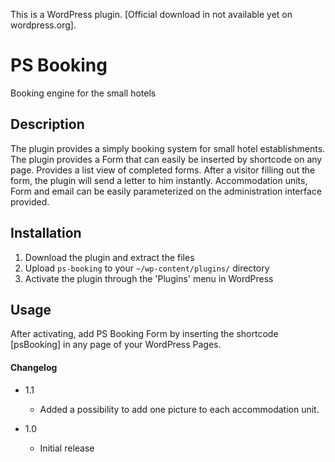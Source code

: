 This is a WordPress plugin. [Official download in not available yet on wordpress.org].

# PS Booking

Booking engine for the small hotels

## Description

The plugin provides a simply booking system for small hotel establishments. The plugin provides a Form that can easily be inserted by shortcode on any page. Provides a list view of completed forms. After a visitor filling out the form, the plugin will send a letter to him instantly. Accommodation units, Form and email can be easily parameterized on the administration interface provided.

## Installation

1. Download the plugin and extract the files
2. Upload `ps-booking` to your `~/wp-content/plugins/` directory
3. Activate the plugin through the 'Plugins' menu in WordPress

## Usage

After activating, add PS Booking Form by inserting the shortcode [psBooking] in any page of your WordPress Pages. 

#### Changelog

* 1.1
  * Added a possibility to add one picture to each accommodation unit.
  
* 1.0
  * Initial release